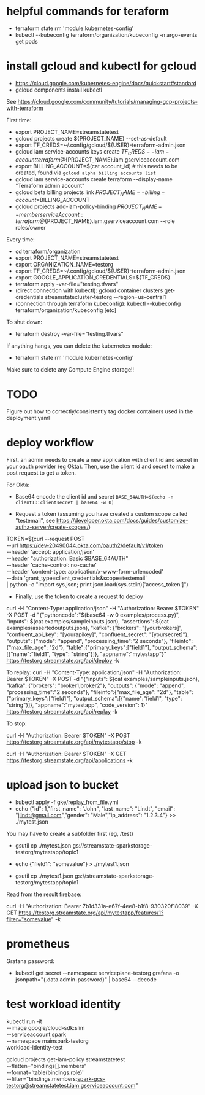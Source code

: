 
# helpful commands for teraform
* terraform state rm 'module.kubernetes-config'
* kubectl --kubeconfig terraform/organization/kubeconfig -n argo-events get pods

# install gcloud and kubectl for gcloud

* https://cloud.google.com/kubernetes-engine/docs/quickstart#standard
* gcloud components install kubectl

See https://cloud.google.com/community/tutorials/managing-gcp-projects-with-terraform

First time:
* export PROJECT_NAME=streamstatetest
* gcloud projects create ${PROJECT_NAME}  --set-as-default
* export TF_CREDS=~/.config/gcloud/${USER}-terraform-admin.json
* gcloud iam service-accounts keys create ${TF_CREDS} --iam-account terraform@${PROJECT_NAME}.iam.gserviceaccount.com
* export BILLING_ACCOUNT=$(cat account_id) # this needs to be created, found via `gcloud alpha billing accounts list`
* gcloud iam service-accounts create terraform --display-name "Terraform admin account"
* gcloud beta billing projects link $PROJECT_NAME --billing-account=$BILLING_ACCOUNT
* gcloud projects add-iam-policy-binding ${PROJECT_NAME} --member serviceAccount:terraform@${PROJECT_NAME}.iam.gserviceaccount.com --role roles/owner

Every time:

* cd terraform/organization
* export PROJECT_NAME=streamstatetest
* export ORGANIZATION_NAME=testorg
* export TF_CREDS=~/.config/gcloud/${USER}-terraform-admin.json
* export GOOGLE_APPLICATION_CREDENTIALS=${TF_CREDS}
* terraform apply -var-file="testing.tfvars"
* (direct connection with kubectl): gcloud container clusters get-credentials streamstatecluster-testorg --region=us-central1
* (connection through terraform kubeconfig): kubectl --kubeconfig terraform/organization/kubeconfig [etc]

To shut down:

* terraform destroy -var-file="testing.tfvars"

If anything hangs, you can delete the kubernetes module:

* terraform state rm 'module.kubernetes-config'

Make sure to delete any Compute Engine storage!!

# TODO

Figure out how to correctly/consistently tag docker containers used in the deployment yaml

# deploy workflow

First, an admin needs to create a new application with client id and secret in your oauth provider (eg Okta).  Then, use the client id and secret to make a post request to get a token.

For Okta:

* Base64 encode the client id and secret `BASE_64AUTH=$(echo -n clientID:clientsecret | base64 -w 0)`

* Request a token (assuming you have created a custom scope called "testemail", see https://developer.okta.com/docs/guides/customize-authz-server/create-scopes/)


TOKEN=$(curl --request POST \
  --url https://dev-20490044.okta.com/oauth2/default/v1/token \
  --header 'accept: application/json' \
  --header "authorization: Basic $BASE_64AUTH" \
  --header 'cache-control: no-cache' \
  --header 'content-type: application/x-www-form-urlencoded' \
  --data 'grant_type=client_credentials&scope=testemail' \
| python -c "import sys,json; print json.load(sys.stdin)['access_token']")

* Finally, use the token to create a request to deploy

curl  -H "Content-Type: application/json" -H "Authorization: Bearer $TOKEN" -X POST -d "{\"pythoncode\":\"$(base64 -w 0 examples/process.py)\", \"inputs\": $(cat examples/sampleinputs.json), \"assertions\": $(cat examples/assertedoutputs.json), \"kafka\": {\"brokers\": \"[yourbrokers]\", \"confluent_api_key\": \"[yourapikey]\", \"confluent_secret\": \"[yoursecret]\"}, \"outputs\": {\"mode\": \"append\", \"processing_time\":\"2 seconds\"}, \"fileinfo\":{\"max_file_age\": \"2d\"}, \"table\":{\"primary_keys\":[\"field1\"], \"output_schema\":[{\"name\":\"field1\", \"type\": \"string\"}]}, \"appname\":\"mytestapp\"}" https://testorg.streamstate.org/api/deploy -k

To replay: 
curl  -H "Content-Type: application/json" -H "Authorization: Bearer $TOKEN" -X POST -d "{\"inputs\": $(cat examples/sampleinputs.json), \"kafka\": {\"brokers\": \"broker1,broker2\"}, \"outputs\": {\"mode\": \"append\", \"processing_time\":\"2 seconds\"}, \"fileinfo\":{\"max_file_age\": \"2d\"}, \"table\":{\"primary_keys\":[\"field1\"], \"output_schema\":[{\"name\":\"field1\", \"type\": \"string\"}]}, \"appname\":\"mytestapp\", \"code_version\": 1}" https://testorg.streamstate.org/api/replay -k

To stop:

curl  -H "Authorization: Bearer $TOKEN" -X POST https://testorg.streamstate.org/api/mytestapp/stop -k 

curl  -H "Authorization: Bearer $TOKEN" -X GET https://testorg.streamstate.org/api/applications -k 


# upload json to bucket

* kubectl apply -f gke/replay_from_file.yml
* echo {\"id\": 1,\"first_name\": \"John\", \"last_name\": \"Lindt\",  \"email\": \"jlindt@gmail.com\",\"gender\": \"Male\",\"ip_address\": \"1.2.3.4\"} >> ./mytest.json


You may have to create a subfolder first (eg, /test)

* gsutil cp ./mytest.json gs://streamstate-sparkstorage-testorg/mytestapp/topic1

* echo {\"field1\": \"somevalue\"} > ./mytest1.json
* gsutil cp ./mytest1.json gs://streamstate-sparkstorage-testorg/mytestapp/topic1

Read from the result firebase:


curl  -H "Authorization: Bearer 7b1d331a-e67f-4ee8-b1f8-930320f18039" -X GET https://testorg.streamstate.org/api/mytestapp/features/1?filter="somevalue" -k 



# prometheus

Grafana password:
* kubectl get secret --namespace serviceplane-testorg grafana -o jsonpath="{.data.admin-password}" | base64 --decode

# test workload identity

kubectl run -it \
--image google/cloud-sdk:slim \
--serviceaccount spark \
--namespace mainspark-testorg \
workload-identity-test




gcloud projects get-iam-policy streamstatetest  \
--flatten="bindings[].members" \
--format='table(bindings.role)' \
--filter="bindings.members:spark-gcs-testorg@streamstatetest.iam.gserviceaccount.com"

